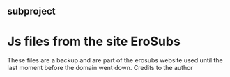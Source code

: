 ## subproject
# Js files from the site EroSubs

These files are a backup and are part of the erosubs website used until the last moment before the domain went down.
Credits to the author

